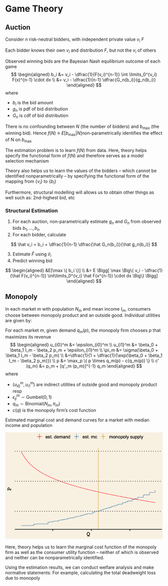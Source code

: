 # Game Theory

## Auction

Consider $n$ risk-neutral bidders, with independent private value $v_i ~ F$

Each bidder knows their own $v_i$ and distribution $F$, but not the $v_i$ of others

Observed winning bids are the Bayesian Nash equilibrium outcome of each game
$$
\begin{aligned}
b_i
&= v_i - \dfrac{1}{F(v_i)^{n-1}} \int \limits_0^{v_i} F(x)^{n-1} \cdot dx \\
&= v_i - \dfrac{1}{n-1} \dfrac{G_n(b_i)}{g_n(b_i)}
\end{aligned}
$$
where

- $b_i$ is the bid amount
- $g_n$ is pdf of bid distribution
- $G_n$ is cdf of bid distribution

There is no confounding between $N$ (the number of bidders) and $b_\max$ (the winning bid). Hence $f (N) ≡ E [b_\max|N]$non-parametrically identifies the effect of N on $b_\max$

The estimation problem is to learn $f (N)$ from data. Here, theory helps specify the functional form of $f (N)$ and therefore serves as a model selection mechanism

Theory also helps us to learn the values of the bidders – which cannot be identified nonparametrically – by specifying the functional form of the mapping from $\{ v_i \}$ to $\{ b_i \}$

Furthermore, structural modelling will allows us to obtain other things as well such as: 2nd-highest bid, etc

### Structural Estimation

1. For each auction, non-parametrically estimate $g_n$ and $G_n$ from observed bids $b_1, \dots, b_n$
2. For each bidder, calculate

$$
\hat v_i = b_i + \dfrac{1}{n-1} \dfrac{\hat G_n(b_i)}{\hat g_n(b_i)}
$$

3. Estimate $\hat F$ using $\hat v_i$
4. Predict winning bid

$$
\begin{aligned}
&E[\max \{ b_i \}] \\
&= E \Bigg[
\max \Big\{
v_i - \dfrac{1}{\hat F(v_i)^{n-1}}
\int\limits_0^{v_i} \hat F(x^{n-1}) \cdot dx
\Big\}
\Bigg]
\end{aligned}
$$

## Monopoly

In each market $m$ with population $N_m$ and mean income $I_m$, consumers choose between monopoly product and an outside good. Individual utilities are given by:

For each market $m$, given demand $q_m(p)$, the monopoly firm chooses $p$ that maximizes its revenue
$$
\begin{aligned}
u_{i0}^m &= \epsilon_{i0}^m \\
u_{i1}^m &= \beta_0 + \beta_1 I_m - \beta_2 p_m + \epsilon_{i1}^m \\
\pi_m &=
\sigma(\beta_0 + \beta_1 I_m - \beta_2 p_m)
\\
&=\dfrac{1}{1 + \dfrac{1}{\exp(\beta_0 + \beta_1 I_m - \beta_2 p_m)}} \\
p &= \max_p \{ p \times q_m(p) - c(q_m(p)) \} \\
c' (q_m) &= p_m + [q'_m (p_m)]^{-1} q_m
\end{aligned}
$$
where

- $(u_{i0}^m, u_{i1}^m)$ are indirect utilities of outside good and monopoly product resp
- $\epsilon_{ij}^m \sim \text{Gumbel}(0, 1)$
- $q_m \sim \text{Binomial}(N_m, \pi_m)$
- $c(q)$ is the monopoly firm’s cost function

Estimated marginal cost and demand curves for a market with median income and population

![Estimated marginal cost and demand curves for a market with median income and population](assets/image-20240420145244567.png)

Here, theory helps us to learn the marginal cost function of the monopoly firm as well as the consumer utility function – neither of which is observed and neither can be nonparametrically identified.

Using the estimation results, we can conduct welfare analysis and make normative statements: For example, calculating the total deadweight loss due to monopoly

